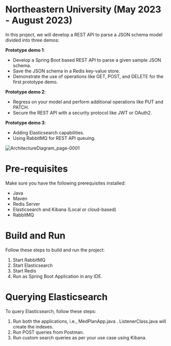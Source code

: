# Northeastern University (May 2023 - August 2023)

In this project, we will develop a REST API to parse a JSON schema model divided into three demos:

**Prototype demo 1**:
  - Develop a Spring Boot based REST API to parse a given sample JSON schema.
  - Save the JSON schema in a Redis key-value store.
  - Demonstrate the use of operations like GET, POST, and DELETE for the first prototype demo.

**Prototype demo 2**:
  - Regress on your model and perform additional operations like PUT and PATCH.
  - Secure the REST API with a security protocol like JWT or OAuth2.

**Prototype demo 3**:
  - Adding Elasticsearch capabilities.
  - Using RabbitMQ for REST API queuing.

![ArchitectureDiagram_page-0001](https://github.com/mrkenkre/INFO7255-BigDataIndexing/assets/44857610/104c82fc-5679-476f-8110-c7bf763d6ffa)

# Pre-requisites

Make sure you have the following prerequisites installed:

- Java
- Maven
- Redis Server
- Elasticsearch and Kibana (Local or cloud-based)
- RabbitMQ

# Build and Run

Follow these steps to build and run the project:

1. Start RabbitMQ
2. Start Elasticsearch
3. Start Redis
4. Run as Spring Boot Application in any IDE.

# Querying Elasticsearch

To query Elasticsearch, follow these steps:

1. Run both the applications, i.e., MedPlanApp.java . ListenerClass.java will create the indexes.
2. Run POST queries from Postman.
3. Run custom search queries as per your use case using Kibana.
